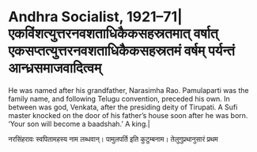 # Andhra Socialist, 1921–71|एकविंशत्युत्तरनवशताधिकैकसहस्रतमात् वर्षात् एकसप्तत्युत्तरनवशताधिकैकसहस्रतमं वर्षम् पर्यन्तं आन्ध्रसमाजवादित्वम्

He was named after his grandfather, Narasimha Rao. Pamulaparti was the family name, and following Telugu convention, preceded his own. In between was god, Venkata, after the presiding deity of Tirupati. A Sufi master knocked on the door of his father’s house soon after he was born. ‘Your son will become a baadshah.’ A king.|

नरसिंहरावः स्वपितामहस्य नाम लब्धवान्। पामुलपर्ति इति कुटुम्बनाम। तेलुगुप्रथानुसारं प्रथम